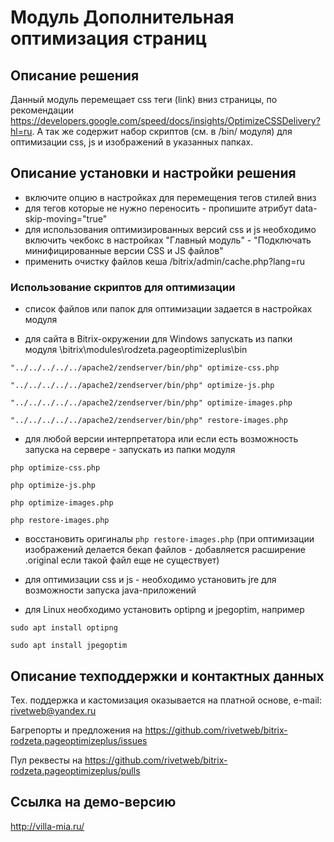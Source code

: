 ﻿
# Модуль Дополнительная оптимизация страниц

## Описание решения

Данный модуль перемещает css теги (link) вниз страницы, по рекомендации https://developers.google.com/speed/docs/insights/OptimizeCSSDelivery?hl=ru.
А так же содержит набор скриптов (см. в /bin/ модуля) для оптимизации css, js и изображений в указанных папках.

## Описание установки и настройки решения

- включите опцию в настройках для перемещения тегов стилей вниз
- для тегов которые не нужно переносить - пропишите атрибут data-skip-moving="true"
- для использования оптимизированных версий css и js необходимо включить чекбокс в настройках "Главный модуль" - "Подключать минифицированные версии CSS и JS файлов"
- применить очистку файлов кеша /bitrix/admin/cache.php?lang=ru

### Использование скриптов для оптимизации

- список файлов или папок для оптимизации задается в настройках модуля

- для сайта в Bitrix-окружении для Windows запускать из папки модуля \bitrix\modules\rodzeta.pageoptimizeplus\bin

`"../../../../../apache2/zendserver/bin/php" optimize-css.php`

`"../../../../../apache2/zendserver/bin/php" optimize-js.php`

`"../../../../../apache2/zendserver/bin/php" optimize-images.php`

`"../../../../../apache2/zendserver/bin/php" restore-images.php`

- для любой версии интерпретатора или если есть возможность запуска на сервере - запускать из папки модуля

`php optimize-css.php`

`php optimize-js.php`

`php optimize-images.php`

`php restore-images.php`

- восстановить оригиналы `php restore-images.php` (при оптимизации изображений делается бекап файлов - добавляется расширение .original если такой файл еще не существует)

- для оптимизации css и js - необходимо установить jre для возможности запуска java-приложений

- для Linux необходимо установить optipng и jpegoptim, например

`sudo apt install optipng`

`sudo apt install jpegoptim`

## Описание техподдержки и контактных данных

Тех. поддержка и кастомизация оказывается на платной основе, e-mail: rivetweb@yandex.ru

Багрепорты и предложения на https://github.com/rivetweb/bitrix-rodzeta.pageoptimizeplus/issues

Пул реквесты на https://github.com/rivetweb/bitrix-rodzeta.pageoptimizeplus/pulls

## Ссылка на демо-версию

http://villa-mia.ru/
